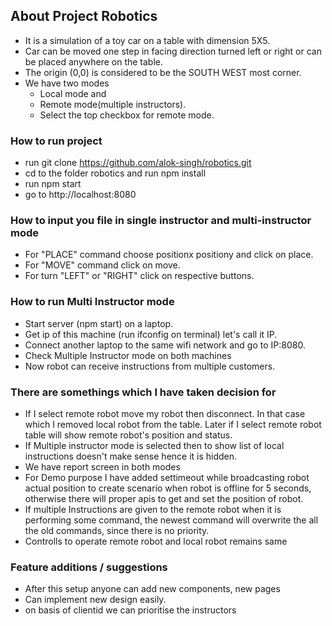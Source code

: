 ## About Project Robotics
- It is a simulation of a toy car on a table with dimension 5X5.
- Car can be moved one step in facing direction turned left or right or can be placed anywhere on the table.
- The origin (0,0) is considered to be the SOUTH WEST most corner.
- We have two modes 
	- Local mode and 
	- Remote mode(multiple instructors).
    - Select the top checkbox for remote mode.

### How to run project
- run git clone https://github.com/alok-singh/robotics.git
- cd to the folder robotics and run npm install
- run npm start
- go to http://localhost:8080

### How to input you file in single instructor and multi-instructor mode
- For "PLACE" command choose positionx positiony and click on place.
- For "MOVE" command click on move.
- For turn "LEFT" or "RIGHT" click on respective buttons.

### How to run Multi Instructor mode
- Start server (npm start) on a laptop.
- Get ip of this machine (run ifconfig on terminal) let's call it IP.
- Connect another laptop to the same wifi network and go to IP:8080.
- Check Multiple Instructor mode on both machines
- Now robot can receive instructions from multiple customers. 

### There are somethings which I have taken decision for
- If I select remote robot move my robot then disconnect. In that case which I removed local robot from the table. Later if I select remote robot table will show remote robot's position and status.
- If Multiple instructor mode is selected then to show list of local instructions doesn't make sense hence it is hidden.
- We have report screen in both modes
- For Demo purpose I have added settimeout while broadcasting robot actual position to create scenario when robot is offline for 5 seconds, otherwise there will proper apis to get and set the position of robot.
- If multiple Instructions are given to the remote robot when it is performing some command, the newest command will overwrite the all the old commands, since there is no priority.
- Controlls to operate remote robot and local robot remains same

### Feature additions / suggestions
- After this setup anyone can add new components, new pages
- Can implement new design easily.
- on basis of clientid we can prioritise the instructors